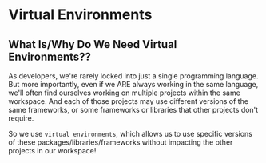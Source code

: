 # Virtual Environments

## What Is/Why Do We Need Virtual Environments??

As developers, we're rarely locked into just a single programming language. But more importantly, even if we ARE always working in the same language, we'll often find ourselves working on multiple projects within the same workspace. And each of those projects may use different versions of the same frameworks, or some frameworks or libraries that other projects don't require.

So we use `virtual environments`, which allows us to use specific versions of these packages/libraries/frameworks without impacting the other projects in our workspace!

<!-- ## Installing the Virtual Environment Tool

### Windows:
```console
pip install pipenv
```

NOTE: You may get an error (I sure did). If you do, try:
```console
pip install --user pipenv
```

### Mac:
```console
pip3 install pipenv
```

## After Initializing your Project Directory

Once initialized, navigate into where your project is going to be, and initialize your Virtual Environment.

### Windows:
```console
python -m pipenv <some command>
```

### Mac:
```console
python3 -m pipenv <some command>
```

**NOTE**: We'll cover the `<some command>` portion of that here in a second, but generally it will be one of two things:

1. Installing Packages
```console
pipenv install <list of packages separated by spaces>
```
2. Actually opening the virtual environment
```console
pipenv shell
```

3. (OPTIONAL): If you receive an error in either of the last two, it's an issue with not having `pipenv` set as an environment variable. You can get around this by figuring out how to set it (This process varies drastically between Windows and Mac), or just do it the long way (i.e. me):
```console
python -m pipenv <whatever command>
```

Now you'll notice some stuff in parentheses (the folder name, and in my case, some characters added to it). This indicates you're in the virtual environment.

## Exiting the Virtual Environment

```console
exit
``` -->